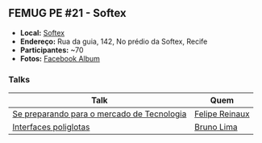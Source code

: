 ## FEMUG PE #21 - Softex

* **Local:** [Softex](http://www.softexrecife.org.br/?lang=en)
* **Endereço:** Rua da guia, 142, No prédio da Softex, Recife
* **Participantes:** ~70
* **Fotos:** [Facebook Album](https://www.facebook.com/pg/femugpe/photos/?tab=album&album_id=1691270880960295)


### Talks

| Talk                            | Quem                                                               
| ------------------------------  | ------------------------------------------------------------------
| [Se preparando para o mercado de Tecnologia]() | [Felipe Reinaux](https://github.com/fereinaux)
| [Interfaces poliglotas]() | [Bruno Lima](https://github.com/higordiego)
